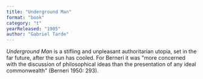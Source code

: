 ```yaml
---
title: "Underground Man"
format: "book"
category: "t"
yearReleased: "1905"
author: "Gabriel Tarde"
---
```

_Underground Man_ is a stifling and unpleasant  authoritarian utopia, set in the far future, after the sun has cooled. For  Berneri it was "more concerned with the discussion of philosophical ideas than  the presentation of any ideal commonwealth" (Berneri 1950: 293).
 
